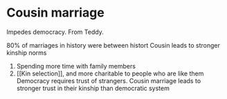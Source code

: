 # Cousin marriage
Impedes democracy. From Teddy.

80% of marriages in history were between histort
Cousin leads to stronger kinship norms
1. Spending more time with family members
2. [[Kin selection]], and more charitable to people who are like them
Democracy requires trust of strangers. Cousin marriage leads to stronger trust in their kinship than democratic system